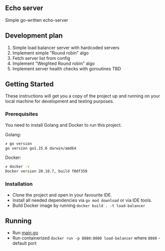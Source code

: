 ## Echo server
Simple go-written echo-server

## Development plan
1) Simple load balancer server with hardcoded servers
2) Implement simple "Round robin" algo
3) Fetch server list from config
4) Implement "Weighted Round robin" algo
5) Implement server health checks with goroutines
TBD

## Getting Started

These instructions will get you a copy of the project up and running on your local machine for development and testing purposes.

### Prerequisites

You need to install Golang and Docker to run this project.

Golang:
``` bash 
✗ go version
go version go1.15.6 darwin/amd64
```

Docker:
``` bash
✗ docker -v
Docker version 20.10.7, build f0df350
```

### Installation

* Clone the project and open in your favourite IDE.
* Install all needed dependencies via `go mod download` or via IDE tools.
* Build Docker image by running `docker build . -t load-balancer`


## Running

* Run [main.go](src/cmd/echo-server/main.go)
* Run containerized `docker run -p 8080:8080 load-balancer` where `8080` - default port
